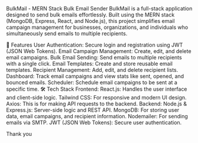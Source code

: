 BulkMail - MERN Stack Bulk Email Sender
BulkMail is a full-stack application designed to send bulk emails effortlessly.
Built using the MERN stack (MongoDB, Express, React, and Node.js), this project simplifies email campaign management for businesses, organizations,
and individuals who simultaneously send emails to multiple recipients.

🚀 Features
User Authentication: Secure login and registration using JWT (JSON Web Tokens).
Email Campaign Management: Create, edit, and delete email campaigns.
Bulk Email Sending: Send emails to multiple recipients with a single click.
Email Templates: Create and store reusable email templates.
Recipient Management: Add, edit, and delete recipient lists.
Dashboard: Track email campaigns and view stats like sent, opened, and bounced emails.
Scheduler: Schedule email campaigns to be sent at a specific time.
🛠️ Tech Stack
Frontend:
React.js: Handles the user interface and client-side logic.
Tailwind CSS: For responsive and modern UI design.
Axios: This is for making API requests to the backend.
Backend:
Node.js & Express.js: Server-side logic and REST API.
MongoDB: For storing user data, email campaigns, and recipient information.
Nodemailer: For sending emails via SMTP.
JWT (JSON Web Tokens): Secure user authentication.

Thank you
